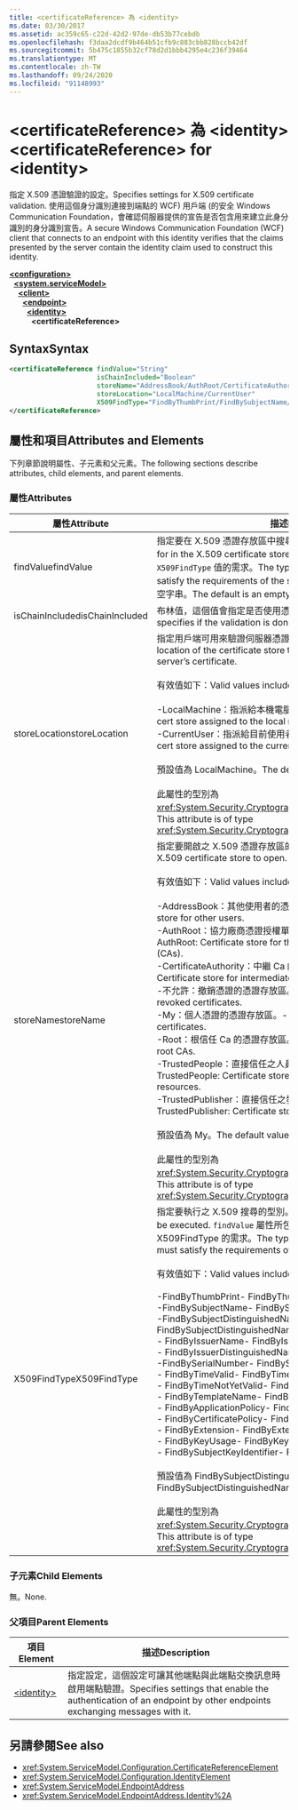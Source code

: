 ```yaml
---
title: <certificateReference> 為 <identity>
ms.date: 03/30/2017
ms.assetid: ac359c65-c22d-42d2-97de-db53b77cebdb
ms.openlocfilehash: f3daa2dcdf9b464b51cfb9c883cbb828bccb42df
ms.sourcegitcommit: 5b475c1855b32cf78d2d1bbb4295e4c236f39464
ms.translationtype: MT
ms.contentlocale: zh-TW
ms.lasthandoff: 09/24/2020
ms.locfileid: "91148993"
---
```

# <a name="certificatereference-for-identity"></a><span data-ttu-id="dbd7f-102">\<certificateReference> 為 \<identity></span><span class="sxs-lookup"><span data-stu-id="dbd7f-102">\<certificateReference> for \<identity></span></span>

<span data-ttu-id="dbd7f-103">指定 X.509 憑證驗證的設定。</span><span class="sxs-lookup"><span data-stu-id="dbd7f-103">Specifies settings for X.509 certificate validation.</span></span> <span data-ttu-id="dbd7f-104">使用這個身分識別連接到端點的 WCF) 用戶端 (的安全 Windows Communication Foundation，會確認伺服器提供的宣告是否包含用來建立此身分識別的身分識別宣告。</span><span class="sxs-lookup"><span data-stu-id="dbd7f-104">A secure Windows Communication Foundation (WCF) client that connects to an endpoint with this identity verifies that the claims presented by the server contain the identity claim used to construct this identity.</span></span>  
  
[**\<configuration>**](../configuration-element.md)\
&nbsp;&nbsp;[**\<system.serviceModel>**](system-servicemodel.md)\
&nbsp;&nbsp;&nbsp;&nbsp;[**\<client>**](client.md)\
&nbsp;&nbsp;&nbsp;&nbsp;&nbsp;&nbsp;[**\<endpoint>**](endpoint-of-client.md)\
&nbsp;&nbsp;&nbsp;&nbsp;&nbsp;&nbsp;&nbsp;&nbsp;[**\<identity>**](identity.md)\
&nbsp;&nbsp;&nbsp;&nbsp;&nbsp;&nbsp;&nbsp;&nbsp;&nbsp;&nbsp;**\<certificateReference>**  
  
## <a name="syntax"></a><span data-ttu-id="dbd7f-105">Syntax</span><span class="sxs-lookup"><span data-stu-id="dbd7f-105">Syntax</span></span>  
  
```xml  
<certificateReference findValue="String"
                      isChainIncluded="Boolean"
                      storeName="AddressBook/AuthRoot/CertificateAuthority/Disallowed/My/Root/TrustedPeople/TrustedPublisher"
                      storeLocation="LocalMachine/CurrentUser"
                      X509FindType="FindByThumbPrint/FindBySubjectName/FindBySubjectDistinguishedName/FindByIssuerName/FindByIssuerDistinguishedName/FindBySerialNumber/FindByTimeValid/FindByTimeNotYetValid/FindByTemplateName/FindByApplicationPolicy/FindByCertificatePolicy/FindByExtension/FindByKeyUsage/FindBySubjectKeyIdentifier">
</certificateReference>
```  
  
## <a name="attributes-and-elements"></a><span data-ttu-id="dbd7f-106">屬性和項目</span><span class="sxs-lookup"><span data-stu-id="dbd7f-106">Attributes and Elements</span></span>  

 <span data-ttu-id="dbd7f-107">下列章節說明屬性、子元素和父元素。</span><span class="sxs-lookup"><span data-stu-id="dbd7f-107">The following sections describe attributes, child elements, and parent elements.</span></span>  
  
### <a name="attributes"></a><span data-ttu-id="dbd7f-108">屬性</span><span class="sxs-lookup"><span data-stu-id="dbd7f-108">Attributes</span></span>  
  
|<span data-ttu-id="dbd7f-109">屬性</span><span class="sxs-lookup"><span data-stu-id="dbd7f-109">Attribute</span></span>|<span data-ttu-id="dbd7f-110">描述</span><span class="sxs-lookup"><span data-stu-id="dbd7f-110">Description</span></span>|  
|---------------|-----------------|  
|<span data-ttu-id="dbd7f-111">findValue</span><span class="sxs-lookup"><span data-stu-id="dbd7f-111">findValue</span></span>|<span data-ttu-id="dbd7f-112">指定要在 X.509 憑證存放區中搜尋的值。</span><span class="sxs-lookup"><span data-stu-id="dbd7f-112">Specifies the value to search for in the X.509 certificate store.</span></span> <span data-ttu-id="dbd7f-113">這個屬性所包含的型別必須滿足指定之 `X509FindType` 值的需求。</span><span class="sxs-lookup"><span data-stu-id="dbd7f-113">The type contained in this attribute must satisfy the requirements of the specified `X509FindType` value.</span></span> <span data-ttu-id="dbd7f-114">預設值是空字串。</span><span class="sxs-lookup"><span data-stu-id="dbd7f-114">The default is an empty string.</span></span>|  
|<span data-ttu-id="dbd7f-115">isChainIncluded</span><span class="sxs-lookup"><span data-stu-id="dbd7f-115">isChainIncluded</span></span>|<span data-ttu-id="dbd7f-116">布林值，這個值會指定是否使用憑證鏈結完成驗證。</span><span class="sxs-lookup"><span data-stu-id="dbd7f-116">A Boolean value that specifies if the validation is done using a certificate chain.</span></span>|  
|<span data-ttu-id="dbd7f-117">storeLocation</span><span class="sxs-lookup"><span data-stu-id="dbd7f-117">storeLocation</span></span>|<span data-ttu-id="dbd7f-118">指定用戶端可用來驗證伺服器憑證之憑證存放區的位置。</span><span class="sxs-lookup"><span data-stu-id="dbd7f-118">Specifies the location of the certificate store that the client can use to validate the server’s certificate.</span></span><br /><br /> <span data-ttu-id="dbd7f-119">有效值如下：</span><span class="sxs-lookup"><span data-stu-id="dbd7f-119">Valid values include the following:</span></span><br /><br /> <span data-ttu-id="dbd7f-120">-LocalMachine：指派給本機電腦的憑證存放區。</span><span class="sxs-lookup"><span data-stu-id="dbd7f-120">-   LocalMachine: The cert store assigned to the local machine.</span></span><br /><span data-ttu-id="dbd7f-121">-CurrentUser：指派給目前使用者的憑證存放區。</span><span class="sxs-lookup"><span data-stu-id="dbd7f-121">-   CurrentUser: The cert store assigned to the current user.</span></span><br /><br /> <span data-ttu-id="dbd7f-122">預設值為 LocalMachine。</span><span class="sxs-lookup"><span data-stu-id="dbd7f-122">The default value is LocalMachine.</span></span><br /><br /> <span data-ttu-id="dbd7f-123">此屬性的型別為 <xref:System.Security.Cryptography.X509Certificates.StoreLocation>。</span><span class="sxs-lookup"><span data-stu-id="dbd7f-123">This attribute is of type <xref:System.Security.Cryptography.X509Certificates.StoreLocation>.</span></span>|  
|<span data-ttu-id="dbd7f-124">storeName</span><span class="sxs-lookup"><span data-stu-id="dbd7f-124">storeName</span></span>|<span data-ttu-id="dbd7f-125">指定要開啟之 X.509 憑證存放區的名稱。</span><span class="sxs-lookup"><span data-stu-id="dbd7f-125">Specifies the name of the X.509 certificate store to open.</span></span><br /><br /> <span data-ttu-id="dbd7f-126">有效值如下：</span><span class="sxs-lookup"><span data-stu-id="dbd7f-126">Valid values include the following:</span></span><br /><br /> <span data-ttu-id="dbd7f-127">-AddressBook：其他使用者的憑證存放區。</span><span class="sxs-lookup"><span data-stu-id="dbd7f-127">-   AddressBook: Certificate store for other users.</span></span><br /><span data-ttu-id="dbd7f-128">-AuthRoot：協力廠商憑證授權單位單位的憑證存放區 (CAs) 。</span><span class="sxs-lookup"><span data-stu-id="dbd7f-128">-   AuthRoot: Certificate store for third-party certification authorities (CAs).</span></span><br /><span data-ttu-id="dbd7f-129">-CertificateAuthority：中繼 Ca 的憑證存放區。</span><span class="sxs-lookup"><span data-stu-id="dbd7f-129">-   CertificateAuthority: Certificate store for intermediate CAs.</span></span><br /><span data-ttu-id="dbd7f-130">-不允許：撤銷憑證的憑證存放區。</span><span class="sxs-lookup"><span data-stu-id="dbd7f-130">-   Disallowed: Certificate store for revoked certificates.</span></span><br /><span data-ttu-id="dbd7f-131">-My：個人憑證的憑證存放區。</span><span class="sxs-lookup"><span data-stu-id="dbd7f-131">-   My: Certificate store for personal certificates.</span></span><br /><span data-ttu-id="dbd7f-132">-Root：根信任 Ca 的憑證存放區。</span><span class="sxs-lookup"><span data-stu-id="dbd7f-132">-   Root: Certificate store for trusted root CAs.</span></span><br /><span data-ttu-id="dbd7f-133">-TrustedPeople：直接信任之人員和資源的憑證存放區。</span><span class="sxs-lookup"><span data-stu-id="dbd7f-133">-   TrustedPeople: Certificate store for directly trusted people and resources.</span></span><br /><span data-ttu-id="dbd7f-134">-TrustedPublisher：直接信任之發行者的憑證存放區。</span><span class="sxs-lookup"><span data-stu-id="dbd7f-134">-   TrustedPublisher: Certificate store for directly trusted publishers.</span></span><br /><br /> <span data-ttu-id="dbd7f-135">預設值為 My。</span><span class="sxs-lookup"><span data-stu-id="dbd7f-135">The default value is My.</span></span><br /><br /> <span data-ttu-id="dbd7f-136">此屬性的型別為 <xref:System.Security.Cryptography.X509Certificates.StoreName>。</span><span class="sxs-lookup"><span data-stu-id="dbd7f-136">This attribute is of type <xref:System.Security.Cryptography.X509Certificates.StoreName>.</span></span>|  
|<span data-ttu-id="dbd7f-137">X509FindType</span><span class="sxs-lookup"><span data-stu-id="dbd7f-137">X509FindType</span></span>|<span data-ttu-id="dbd7f-138">指定要執行之 X.509 搜尋的型別。</span><span class="sxs-lookup"><span data-stu-id="dbd7f-138">Specifies the type of X.509 search to be executed.</span></span> <span data-ttu-id="dbd7f-139">`findValue` 屬性所包含的型別必須滿足指定之 X509FindType 的需求。</span><span class="sxs-lookup"><span data-stu-id="dbd7f-139">The type contained in the `findValue` attribute must satisfy the requirements of the specified X509FindType.</span></span><br /><br /> <span data-ttu-id="dbd7f-140">有效值如下：</span><span class="sxs-lookup"><span data-stu-id="dbd7f-140">Valid values include the following:</span></span><br /><br /> <span data-ttu-id="dbd7f-141">-FindByThumbPrint</span><span class="sxs-lookup"><span data-stu-id="dbd7f-141">-   FindByThumbPrint</span></span><br /><span data-ttu-id="dbd7f-142">-FindBySubjectName</span><span class="sxs-lookup"><span data-stu-id="dbd7f-142">-   FindBySubjectName</span></span><br /><span data-ttu-id="dbd7f-143">-FindBySubjectDistinguishedName</span><span class="sxs-lookup"><span data-stu-id="dbd7f-143">-   FindBySubjectDistinguishedName</span></span><br /><span data-ttu-id="dbd7f-144">- FindByIssuerName</span><span class="sxs-lookup"><span data-stu-id="dbd7f-144">-   FindByIssuerName</span></span><br /><span data-ttu-id="dbd7f-145">- FindByIssuerDistinguishedName</span><span class="sxs-lookup"><span data-stu-id="dbd7f-145">-   FindByIssuerDistinguishedName</span></span><br /><span data-ttu-id="dbd7f-146">-FindBySerialNumber</span><span class="sxs-lookup"><span data-stu-id="dbd7f-146">-   FindBySerialNumber</span></span><br /><span data-ttu-id="dbd7f-147">- FindByTimeValid</span><span class="sxs-lookup"><span data-stu-id="dbd7f-147">-   FindByTimeValid</span></span><br /><span data-ttu-id="dbd7f-148">- FindByTimeNotYetValid</span><span class="sxs-lookup"><span data-stu-id="dbd7f-148">-   FindByTimeNotYetValid</span></span><br /><span data-ttu-id="dbd7f-149">- FindByTemplateName</span><span class="sxs-lookup"><span data-stu-id="dbd7f-149">-   FindByTemplateName</span></span><br /><span data-ttu-id="dbd7f-150">- FindByApplicationPolicy</span><span class="sxs-lookup"><span data-stu-id="dbd7f-150">-   FindByApplicationPolicy</span></span><br /><span data-ttu-id="dbd7f-151">- FindByCertificatePolicy</span><span class="sxs-lookup"><span data-stu-id="dbd7f-151">-   FindByCertificatePolicy</span></span><br /><span data-ttu-id="dbd7f-152">- FindByExtension</span><span class="sxs-lookup"><span data-stu-id="dbd7f-152">-   FindByExtension</span></span><br /><span data-ttu-id="dbd7f-153">- FindByKeyUsage</span><span class="sxs-lookup"><span data-stu-id="dbd7f-153">-   FindByKeyUsage</span></span><br /><span data-ttu-id="dbd7f-154">- FindBySubjectKeyIdentifier</span><span class="sxs-lookup"><span data-stu-id="dbd7f-154">-   FindBySubjectKeyIdentifier</span></span><br /><br /> <span data-ttu-id="dbd7f-155">預設值為 FindBySubjectDistinguishedName。</span><span class="sxs-lookup"><span data-stu-id="dbd7f-155">The default value is FindBySubjectDistinguishedName.</span></span><br /><br /> <span data-ttu-id="dbd7f-156">此屬性的型別為 <xref:System.Security.Cryptography.X509Certificates.X509FindType>。</span><span class="sxs-lookup"><span data-stu-id="dbd7f-156">This attribute is of type <xref:System.Security.Cryptography.X509Certificates.X509FindType>.</span></span>|  
  
### <a name="child-elements"></a><span data-ttu-id="dbd7f-157">子元素</span><span class="sxs-lookup"><span data-stu-id="dbd7f-157">Child Elements</span></span>  

 <span data-ttu-id="dbd7f-158">無。</span><span class="sxs-lookup"><span data-stu-id="dbd7f-158">None.</span></span>  
  
### <a name="parent-elements"></a><span data-ttu-id="dbd7f-159">父項目</span><span class="sxs-lookup"><span data-stu-id="dbd7f-159">Parent Elements</span></span>  
  
|<span data-ttu-id="dbd7f-160">項目</span><span class="sxs-lookup"><span data-stu-id="dbd7f-160">Element</span></span>|<span data-ttu-id="dbd7f-161">描述</span><span class="sxs-lookup"><span data-stu-id="dbd7f-161">Description</span></span>|  
|-------------|-----------------|  
|[\<identity>](identity.md)|<span data-ttu-id="dbd7f-162">指定設定，這個設定可讓其他端點與此端點交換訊息時啟用端點驗證。</span><span class="sxs-lookup"><span data-stu-id="dbd7f-162">Specifies settings that enable the authentication of an endpoint by other endpoints exchanging messages with it.</span></span>|  
  
## <a name="see-also"></a><span data-ttu-id="dbd7f-163">另請參閱</span><span class="sxs-lookup"><span data-stu-id="dbd7f-163">See also</span></span>

- <xref:System.ServiceModel.Configuration.CertificateReferenceElement>
- <xref:System.ServiceModel.Configuration.IdentityElement>
- <xref:System.ServiceModel.EndpointAddress>
- <xref:System.ServiceModel.EndpointAddress.Identity%2A>
